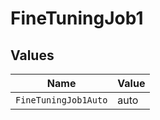 # FineTuningJob1


## Values

| Name                 | Value                |
| -------------------- | -------------------- |
| `FineTuningJob1Auto` | auto                 |